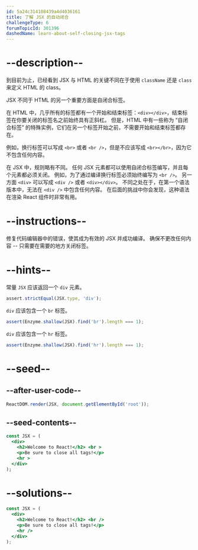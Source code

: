 ```yaml
---
id: 5a24c314108439a4d4036161
title: 了解 JSX 的自动闭合
challengeType: 6
forumTopicId: 301396
dashedName: learn-about-self-closing-jsx-tags
---
```


# --description--

到目前为止，已经看到 JSX 与 HTML 的关键不同在于使用 `className` 还是 `class` 来定义 HTML 的 class。

JSX 不同于 HTML 的另一个重要方面是自闭合标签。

在 HTML 中，几乎所有的标签都有一个开始和结束标签：`<div></div>`，结束标签在你要关闭的标签名之前始终具有正斜杠。 但是，HTML 中有一些称为 “自闭合标签” 的特殊实例，它们在另一个标签开始之前，不需要开始和结束标签都存在。

例如，换行标签可以写成 `<br>` 或者 `<br />`，但是不应该写成 `<br></br>`，因为它不包含任何内容。

在 JSX 中，规则略有不同。 任何 JSX 元素都可以使用自闭合标签编写，并且每个元素都必须关闭。 例如，为了通过编译换行标签必须始终编写为 `<br />`。 另一方面 `<div>` 可以写成 `<div />` 或者 `<div></div>`。 不同之处在于，在第一个语法版本中，无法在 `<div />` 中包含任何内容。 在后面的挑战中你会发现，这种语法在渲染 React 组件时非常有用。

# --instructions--

修复代码编辑器中的错误，使其成为有效的 JSX 并成功编译。 确保不更改任何内容 -- 只需要在需要的地方关闭标签。

# --hints--

常量 `JSX` 应该返回一个 `div` 元素。

```js
assert.strictEqual(JSX.type, 'div');
```

`div` 应该包含一个 `br` 标签。

```js
assert(Enzyme.shallow(JSX).find('br').length === 1);
```

`div` 应该包含一个 `hr` 标签。

```js
assert(Enzyme.shallow(JSX).find('hr').length === 1);
```

# --seed--

## --after-user-code--

```jsx
ReactDOM.render(JSX, document.getElementById('root'));
```

## --seed-contents--

```jsx
const JSX = (
  <div>
    <h2>Welcome to React!</h2> <br >
    <p>Be sure to close all tags!</p>
    <hr >
  </div>
);
```

# --solutions--

```jsx
const JSX = (
  <div>
    <h2>Welcome to React!</h2> <br />
    <p>Be sure to close all tags!</p>
    <hr />
  </div>
);
```
